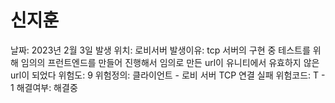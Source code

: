 # 신지훈

날짜: 2023년 2월 3일
발생 위치: 로비서버
발생이유: tcp 서버의 구현 중 테스트를 위해 임의의 프런트엔드를 만들어 진행해서 임의로 만든 url이 유니티에서 유효하지 않은 url이 되었다 
위험도: 9
위험정의: 클라이언트 - 로비 서버 TCP 연결 실패
위험코드: T - 1
해결여부: 해결중